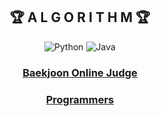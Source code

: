 <div align="center">

## 🏆 A L G O R I T H M 🏆

![Python](https://img.shields.io/badge/python-3670A0?style=for-the-badge&logo=python&logoColor=ffdd54)
![Java](https://img.shields.io/badge/java-%23ED8B00.svg?style=for-the-badge&logo=java&logoColor=white)

<!--BOJ-->
### [Baekjoon Online Judge](https://github.com/sth4881/Algorithm/tree/main/Baekjoon%20Online%20Judge)

<!--Programmers-->
### [Programmers](https://github.com/sth4881/Algorithm/tree/main/Programmers)